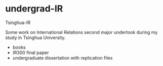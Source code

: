 # undergrad-IR
Tsinghua-IR

Some work on International Relations second major undertook during my study in Tsinghua University.
  - books
  - IR300 final paper
  - undergraduate dissertation with replication files
